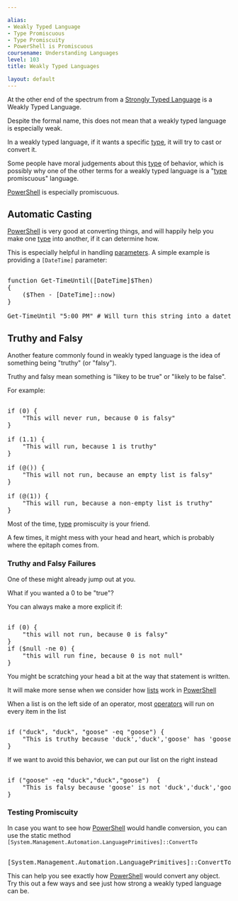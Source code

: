 ```yaml
---

alias: 
- Weakly Typed Language
- Type Promiscuous
- Type Promiscuity
- PowerShell is Promiscuous
coursename: Understanding Languages
level: 103
title: Weakly Typed Languages

layout: default
---
```


At the other end of the spectrum from a [Strongly Typed Language](/Languages/Strongly-Typed-Languages) is a Weakly Typed Language.

Despite the formal name, this does not mean that a weakly typed language is especially weak.

In a weakly typed language, if it wants a specific [type](/PowerShell/Types), it will try to cast or convert it.

Some people have moral judgements about this [type](/PowerShell/Types) of behavior, which is possibly why one of the other terms for a weakly typed language is a "[type](/PowerShell/Types) promiscuous" language.

[PowerShell](/PowerShell) is especially promiscuous.

## Automatic Casting

[PowerShell](/PowerShell) is very good at converting things, and will happily help you make one [type](/PowerShell/Types) into another, if it can determine how.

This is especially helpful in handling [parameters](/PowerShell/Parameters).  A simple example is providing a `[DateTime]` parameter:

<pre><br/><span class='Verbose'>function</span>&nbsp;<span class='Verbose'>Get-TimeUntil</span><span class='Magenta'>(</span><span class='Progress'>[DateTime]</span><span class='Warning'>$Then</span><span class='Magenta'>)</span><br/><span class='Magenta'>{</span><br/>&nbsp;&nbsp;&nbsp;&nbsp;<span class='Magenta'>(</span><span class='Warning'>$Then</span>&nbsp;<span class='Magenta'>-</span>&nbsp;<span class='Progress'>[DateTime]</span><span class='Magenta'>::</span><span class='Output'>now</span><span class='Magenta'>)</span><br/><span class='Magenta'>}</span><br/><br/><span class='Warning'>Get-TimeUntil</span>&nbsp;<span class='Verbose'>"5:00 PM"</span>&nbsp;<span class='Success'># Will turn this string into a datetime (at least in English)</span><br/></pre>


## Truthy and Falsy

Another feature commonly found in weakly typed language is the idea of something being "truthy" (or "falsy").

Truthy and falsy mean something is "likey to be true" or "likely to be false".

For example:

<pre><br/><span class='Verbose'>if</span>&nbsp;<span class='Magenta'>(</span><span class='Output'>0</span><span class='Magenta'>)</span>&nbsp;<span class='Magenta'>{</span><br/>&nbsp;&nbsp;&nbsp;&nbsp;<span class='Verbose'>"This will never run, because 0 is falsy"</span><br/><span class='Magenta'>}</span><br/><br/><span class='Verbose'>if</span>&nbsp;<span class='Magenta'>(</span><span class='Output'>1.1</span><span class='Magenta'>)</span>&nbsp;<span class='Magenta'>{</span><br/>&nbsp;&nbsp;&nbsp;&nbsp;<span class='Verbose'>"This will run, because 1 is truthy"</span><br/><span class='Magenta'>}</span><br/><br/><span class='Verbose'>if</span>&nbsp;<span class='Magenta'>(</span><span class='Magenta'>@(</span><span class='Magenta'>)</span><span class='Magenta'>)</span>&nbsp;<span class='Magenta'>{</span><br/>&nbsp;&nbsp;&nbsp;&nbsp;<span class='Verbose'>"This will not run, because an empty list is falsy"</span><br/><span class='Magenta'>}</span><br/><br/><span class='Verbose'>if</span>&nbsp;<span class='Magenta'>(</span><span class='Magenta'>@(</span><span class='Output'>1</span><span class='Magenta'>)</span><span class='Magenta'>)</span>&nbsp;<span class='Magenta'>{</span><br/>&nbsp;&nbsp;&nbsp;&nbsp;<span class='Verbose'>"This will run, because a non-empty list is truthy"</span><br/><span class='Magenta'>}</span><br/></pre>

Most of the time, [type](/PowerShell/Types) promiscuity is your friend.

A few times, it might mess with your head and heart, which is probably where the epitaph comes from.

### Truthy and Falsy Failures

One of these might already jump out at you.

What if you wanted a 0 to be "true"?

You can always make a more explicit if:

<pre><br/><span class='Verbose'>if</span>&nbsp;<span class='Magenta'>(</span><span class='Output'>0</span><span class='Magenta'>)</span>&nbsp;<span class='Magenta'>{</span><br/>&nbsp;&nbsp;&nbsp;&nbsp;<span class='Verbose'>"this will not run, because 0 is falsy"</span><br/><span class='Magenta'>}</span><br/><span class='Verbose'>if</span>&nbsp;<span class='Magenta'>(</span><span class='Warning'>$null</span>&nbsp;<span class='Magenta'>-ne</span>&nbsp;<span class='Output'>0</span><span class='Magenta'>)</span>&nbsp;<span class='Magenta'>{</span><br/>&nbsp;&nbsp;&nbsp;&nbsp;<span class='Verbose'>"this will run fine, because 0 is not null"</span><br/><span class='Magenta'>}</span><br/></pre>

You might be scratching your head a bit at the way that statement is written.

It will make more sense when we consider how [lists](/PowerShell/Types/Lists) work in [PowerShell](/PowerShell)

When a list is on the left side of an operator, most [operators](/PowerShell/Operators) will run on every item in the list

<pre><br/><span class='Verbose'>if</span>&nbsp;<span class='Magenta'>(</span><span class='Verbose'>"duck"</span><span class='Magenta'>,</span>&nbsp;<span class='Verbose'>"duck"</span><span class='Magenta'>,</span>&nbsp;<span class='Verbose'>"goose"</span>&nbsp;<span class='Magenta'>-eq</span>&nbsp;<span class='Verbose'>"goose"</span><span class='Magenta'>)</span>&nbsp;<span class='Magenta'>{</span><br/>&nbsp;&nbsp;&nbsp;&nbsp;<span class='Verbose'>"This is truthy because 'duck','duck','goose' has 'goose' in it."</span><br/><span class='Magenta'>}</span><br/></pre>

If we want to avoid this behavior, we can put our list on the right instead
<pre><br/><span class='Verbose'>if</span>&nbsp;<span class='Magenta'>(</span><span class='Verbose'>"goose"</span>&nbsp;<span class='Magenta'>-eq</span>&nbsp;<span class='Verbose'>"duck"</span><span class='Magenta'>,</span><span class='Verbose'>"duck"</span><span class='Magenta'>,</span><span class='Verbose'>"goose"</span><span class='Magenta'>)</span>&nbsp;&nbsp;<span class='Magenta'>{</span><br/>&nbsp;&nbsp;&nbsp;&nbsp;<span class='Verbose'>"This is falsy because 'goose' is not 'duck','duck','goose'"</span><br/><span class='Magenta'>}</span><br/></pre>


### Testing Promiscuity

In case you want to see how [PowerShell](/PowerShell) would handle conversion, you can use the static method `[System.Management.Automation.LanguagePrimitives]::ConvertTo`

<pre><br/><span class='Progress'>[System.Management.Automation.LanguagePrimitives]</span><span class='Magenta'>::</span><span class='Output'>ConvertTo</span><span class='Magenta'>(</span><span class='Verbose'>"5:00 PM"</span><span class='Magenta'>,</span>&nbsp;<span class='Progress'>[DateTime]</span><span class='Magenta'>)</span><br/></pre>

This can help you see exactly how [PowerShell](/PowerShell) would convert any object.  Try this out a few ways and see just how strong a weakly typed language can be.
